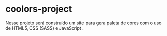 # coolors-project
Nesse projeto será construído um site para gera paleta de cores com o uso de HTML5, CSS (SASS) e JavaScript .
